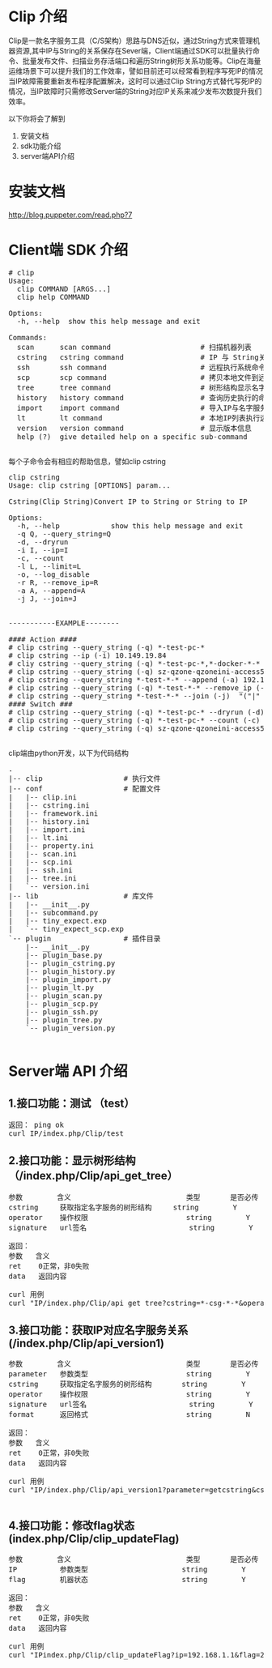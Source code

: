 
# Clip 介绍
Clip是一款名字服务工具（C/S架构）思路与DNS近似，通过String方式来管理机器资源,其中IP与String的关系保存在Sever端，Client端通过SDK可以批量执行命令、批量发布文件、扫描业务存活端口和遍历String树形关系功能等。Clip在海量运维场景下可以提升我们的工作效率，譬如目前还可以经常看到程序写死IP的情况当IP故障需要重新发布程序配置解决，这时可以通过Clip String方式替代写死IP的情况，当IP故障时只需修改Server端的String对应IP关系来减少发布次数提升我们效率。

以下你将会了解到
1. 安装文档
2. sdk功能介绍
3. server端API介绍

# 安装文档
 http://blog.puppeter.com/read.php?7

# Client端 SDK 介绍
<pre>
# clip 
Usage: 
  clip COMMAND [ARGS...]
  clip help COMMAND

Options:
  -h, --help  show this help message and exit

Commands:
  scan      scan command                     # 扫描机器列表
  cstring   cstring command                  # IP 与 String关系转换
  ssh       ssh command                      # 远程执行系统命令
  scp       scp command                      # 拷贝本地文件到远程 && 拷贝远程文件到本地
  tree      tree command                     # 树形结构显示名字服务列表
  history   history command                  # 查询历史执行的命令
  import    import command                   # 导入IP与名字服务对应关系
  lt        lt command                       # 本地IP列表执行远程命令 && 考本文件到远程
  version   version command                  # 显示版本信息
  help (?)  give detailed help on a specific sub-command
  </pre>

每个子命令会有相应的帮助信息，譬如clip cstring 
<pre>
clip cstring 
Usage: clip cstring [OPTIONS] param...

Cstring(Clip String)Convert IP to String or String to IP

Options:
  -h, --help            show this help message and exit
  -q Q, --query_string=Q
  -d, --dryrun          
  -i I, --ip=I          
  -c, --count           
  -l L, --limit=L       
  -o, --log_disable     
  -r R, --remove_ip=R   
  -a A, --append=A      
  -j J, --join=J        


-----------EXAMPLE--------

#### Action ####
# clip cstring --query_string (-q) *-test-pc-*
# clip cstring --ip (-i) 10.149.19.84
# cliy cstring --query_string (-q) *-test-pc-*,*-docker-*-*
# clip cstring --query_string (-q) sz-qzone-qzoneini-access5 --limit (-l) 10,15
# clip cstring --query_string *-test-*-* --append (-a) 192.168.0.1,192.168.0.2
# clip cstring --query_string (-q) *-test-*-* --remove_ip (-r) 192.168.0.1,192.168.0.6
# clip cstring --query_string *-test-*-* --join (-j)  "("|" "," "\n" "space" "json")"
#### Switch ###
# clip cstring --query_string (-q) *-test-pc-* --dryrun (-d)
# clip cstring --query_string (-q) *-test-pc-* --count (-c)
# clip cstring --query_string (-q) sz-qzone-qzoneini-access5 --log_disable (-o)

</pre>
clip端由python开发，以下为代码结构
<pre>
.
|-- clip                   # 执行文件
|-- conf                   # 配置文件
|   |-- clip.ini  
|   |-- cstring.ini
|   |-- framework.ini
|   |-- history.ini
|   |-- import.ini
|   |-- lt.ini
|   |-- property.ini
|   |-- scan.ini
|   |-- scp.ini
|   |-- ssh.ini
|   |-- tree.ini
|   `-- version.ini
|-- lib                    # 库文件
|   |-- __init__.py
|   |-- subcommand.py
|   |-- tiny_expect.exp
|   `-- tiny_expect_scp.exp
`-- plugin                 # 插件目录
    |-- __init__.py
    |-- plugin_base.py
    |-- plugin_cstring.py
    |-- plugin_history.py
    |-- plugin_import.py
    |-- plugin_lt.py
    |-- plugin_scan.py
    |-- plugin_scp.py
    |-- plugin_ssh.py
    |-- plugin_tree.py
    `-- plugin_version.py
    </pre>

# Server端 API 介绍
## 1.接口功能：测试 （test）
<pre>
返回： ping ok
curl IP/index.php/Clip/test
</pre>


## 2.接口功能：显示树形结构 （/index.php/Clip/api_get_tree）
<pre>
参数        含义                           类型       是否必传   参数内容
cstring     获取指定名字服务的树形结构     string        Y            
operator    操作权限                       string        Y        default|guest|admin
signature   url签名                        string        Y        php案例：md5($input['cstring']."-".$key."-".date('H')) 

返回：
参数   含义
ret    0正常，非0失败    
data   返回内容

curl 用例
curl "IP/index.php/Clip/api_get_tree?cstring=*-csg-*-*&operator=guest&signature=8f6857d4cc9681f4d17a242b44d23c72"
</pre>

## 3.接口功能：获取IP对应名字服务关系(/index.php/Clip/api_version1)
<pre>
参数        含义                           类型       是否必传   参数内容
parameter   参数类型                       string        Y        "getip","getcstring","mgetip","mgetcstring"
cstring     获取指定名字服务的树形结构       string        Y            
operator    操作权限                       string        Y        default|guest|admin
signature   url签名                        string        Y        php案例：md5($input['cstring']."-".$key."-".date('H')) 
format      返回格式                       string        N        text(默认)|json

返回：
参数   含义
ret    0正常，非0失败    
data   返回内容

curl 用例
curl "IP/index.php/Clip/api_version1?parameter=getcstring&cstring=*-cls-*-*&operator=guest&signature=06588845bdad76e1a143831e9a970661"

</pre>

## 4.接口功能：修改flag状态(index.php/Clip/clip_updateFlag)
<pre>
参数        含义                           类型       是否必传   参数内容
IP          参数类型                      string        Y        
flag        机器状态                      string        Y        1（正常）| 2（下线）| 8（故障）           

返回：
参数   含义
ret    0正常，非0失败    
data   返回内容

curl 用例
curl "IPindex.php/Clip/clip_updateFlag?ip=192.168.1.1&flag=2&signature=06588845bdad76e1a143831e9a970661"


</pre>
